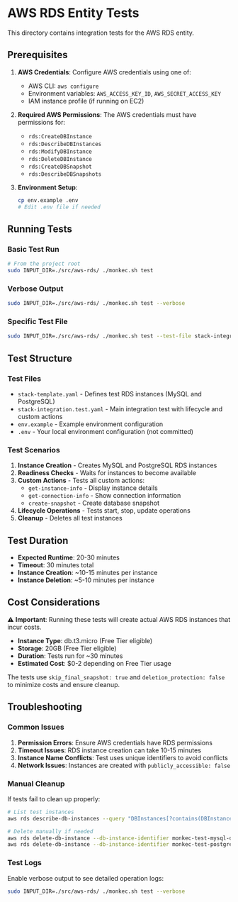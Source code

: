 # AWS RDS Entity Tests

This directory contains integration tests for the AWS RDS entity.

## Prerequisites

1. **AWS Credentials**: Configure AWS credentials using one of:
   - AWS CLI: `aws configure`
   - Environment variables: `AWS_ACCESS_KEY_ID`, `AWS_SECRET_ACCESS_KEY`
   - IAM instance profile (if running on EC2)

2. **Required AWS Permissions**: The AWS credentials must have permissions for:
   - `rds:CreateDBInstance`
   - `rds:DescribeDBInstances`
   - `rds:ModifyDBInstance`
   - `rds:DeleteDBInstance`
   - `rds:CreateDBSnapshot`
   - `rds:DescribeDBSnapshots`

3. **Environment Setup**: 
   ```bash
   cp env.example .env
   # Edit .env file if needed
   ```

## Running Tests

### Basic Test Run
```bash
# From the project root
sudo INPUT_DIR=./src/aws-rds/ ./monkec.sh test
```

### Verbose Output
```bash
sudo INPUT_DIR=./src/aws-rds/ ./monkec.sh test --verbose
```

### Specific Test File
```bash
sudo INPUT_DIR=./src/aws-rds/ ./monkec.sh test --test-file stack-integration.test.yaml
```

## Test Structure

### Test Files

- `stack-template.yaml` - Defines test RDS instances (MySQL and PostgreSQL)
- `stack-integration.test.yaml` - Main integration test with lifecycle and custom actions
- `env.example` - Example environment configuration
- `.env` - Your local environment configuration (not committed)

### Test Scenarios

1. **Instance Creation** - Creates MySQL and PostgreSQL RDS instances
2. **Readiness Checks** - Waits for instances to become available
3. **Custom Actions** - Tests all custom actions:
   - `get-instance-info` - Display instance details
   - `get-connection-info` - Show connection information
   - `create-snapshot` - Create database snapshot
4. **Lifecycle Operations** - Tests start, stop, update operations
5. **Cleanup** - Deletes all test instances

## Test Duration

- **Expected Runtime**: 20-30 minutes
- **Timeout**: 30 minutes total
- **Instance Creation**: ~10-15 minutes per instance
- **Instance Deletion**: ~5-10 minutes per instance

## Cost Considerations

⚠️ **Important**: Running these tests will create actual AWS RDS instances that incur costs.

- **Instance Type**: db.t3.micro (Free Tier eligible)
- **Storage**: 20GB (Free Tier eligible)
- **Duration**: Tests run for ~30 minutes
- **Estimated Cost**: $0-2 depending on Free Tier usage

The tests use `skip_final_snapshot: true` and `deletion_protection: false` to minimize costs and ensure cleanup.

## Troubleshooting

### Common Issues

1. **Permission Errors**: Ensure AWS credentials have RDS permissions
2. **Timeout Issues**: RDS instance creation can take 10-15 minutes
3. **Instance Name Conflicts**: Test uses unique identifiers to avoid conflicts
4. **Network Issues**: Instances are created with `publicly_accessible: false`

### Manual Cleanup

If tests fail to clean up properly:

```bash
# List test instances
aws rds describe-db-instances --query "DBInstances[?contains(DBInstanceIdentifier, 'monkec-test')]"

# Delete manually if needed
aws rds delete-db-instance --db-instance-identifier monkec-test-mysql-db --skip-final-snapshot
aws rds delete-db-instance --db-instance-identifier monkec-test-postgres-db --skip-final-snapshot
```

### Test Logs

Enable verbose output to see detailed operation logs:
```bash
sudo INPUT_DIR=./src/aws-rds/ ./monkec.sh test --verbose
``` 